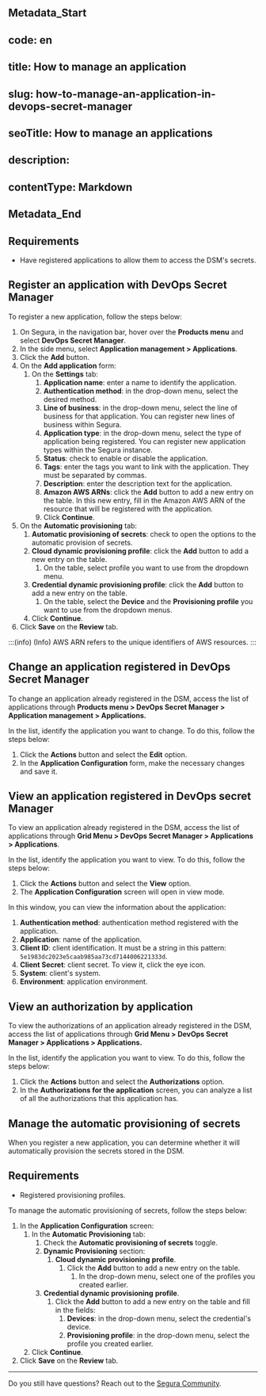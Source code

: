 ## Metadata_Start 
## code: en
## title: How to manage an application 
## slug: how-to-manage-an-application-in-devops-secret-manager 
## seoTitle: How to manage an applications 
## description:  
## contentType: Markdown 
## Metadata_End

## Requirements
* Have registered applications to allow them to access the DSM's secrets.

## Register an application with DevOps Secret Manager

To register a new application, follow the steps below:

1. On Segura, in the navigation bar, hover over the **Products menu** and select **DevOps Secret Manager**.
2. In the side menu, select **Application management > Applications**.
3. Click the **Add** button.
4. On the **Add application** form:
   1. On the **Settings** tab:
      1. **Application name**: enter a name to identify the application.
      2. **Authentication method**: in the drop-down menu, select the desired method.
      3. **Line of business**: in the drop-down menu, select the line of business for that application. You can register new lines of business within Segura.
      4. **Application type**: in the drop-down menu, select the type of application being registered. You can register new application types within the Segura instance.
      5. **Status**: check to enable or disable the application.
      6. **Tags**: enter the tags you want to link with the application. They must be separated by commas.
      7. **Description**: enter the description text for the application.
      8. **Amazon AWS ARNs**: click the **Add** button to add a new entry on the table. In this new entry, fill in the Amazon AWS ARN of the resource that will be registered with the application.
      9. Click **Continue**.
5. On the **Automatic provisioning** tab: 
   1. **Automatic provisioning of secrets**: check to open the options to the automatic provision of secrets.
   2. **Cloud dynamic provisioning profile**: click the **Add** button to add a new entry on the table.
      1. On the table, select profile you want to use from the dropdown menu.
   3. **Credential dynamic provisioning profile**: click the **Add** button to add a new entry on the table.
      1. On the table, select the **Device** and the **Provisioning profile** you want to use from the dropdown menus.
   4. Click **Continue**.
6. Click **Save** on the **Review** tab.

:::(info) (Info)
AWS ARN refers to the unique identifiers of AWS resources.
:::

## Change an application registered in DevOps Secret Manager

To change an application already registered in the DSM, access the list of applications through **Products menu > DevOps Secret Manager > Application management > Applications.**

In the list, identify the application you want to change. To do this, follow the steps below:

1. Click the **Actions** button and select the **Edit** option.
2. In the **Application Configuration** form, make the necessary changes and save it.

## View an application registered in DevOps secret Manager

To view an application already registered in the DSM, access the list of applications through **Grid Menu > DevOps Secret Manager > Applications > Applications**.

In the list, identify the application you want to view. To do this, follow the steps below:

1. Click the **Actions** button and select the **View** option.
2. The **Application Configuration** screen will open in view mode.

In this window, you can view the information about the application:

1. **Authentication method**: authentication method registered with the application.
2. **Application**: name of the application.
3. **Client ID**: client identification. It must be a string in this pattern: `5e1983dc2023e5caab985aa73cd7144006221333d`.
4. **Client Secret**: client secret. To view it, click the eye icon.
5. **System**: client's system.
6. **Environment**: application environment.

## View an authorization by application

To view the authorizations of an application already registered in the DSM, access the list of applications through **Grid Menu > DevOps Secret Manager > Applications > Applications.**

In the list, identify the application you want to view. To do this, follow the steps below:

1. Click the **Actions** button and select the **Authorizations** option.
2. In the **Authorizations for the application** screen, you can analyze a list of all the authorizations that this application has.

## Manage the automatic provisioning of secrets

When you register a new application, you can determine whether it will automatically provision the secrets stored in the DSM.

## Requirements

* Registered provisioning profiles.

To manage the automatic provisioning of secrets, follow the steps below:

1. In the **Application Configuration** screen: 
   1. In the **Automatic Provisioning** tab: 
      1. Check the **Automatic provisioning of secrets** toggle.
      2. **Dynamic Provisioning** section:
         1. **Cloud dynamic provisioning** **profile**.
            1. Click the **Add** button to add a new entry on the table.
               1. In the drop-down menu, select one of the profiles you created earlier.
      3. **Credential dynamic provisioning** **profile**.
         1. Click the **Add** button to add a new entry on the table and fill in the fields:
            1. **Devices**: in the drop-down menu, select the credential's device.
            2. **Provisioning profile**: in the drop-down menu, select the profile you created earlier.
   3. Click **Continue**.
2. Click **Save** on the **Review** tab.

---

Do you still have questions? Reach out to the [Segura Community](https://community.senhasegura.io/).